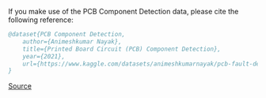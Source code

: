 If you make use of the PCB Component Detection data, please cite the following reference:

``` bibtex 
@dataset{PCB Component Detection,
	author={Animeshkumar Nayak},
	title={Printed Board Circuit (PCB) Component Detection},
	year={2021},
	url={https://www.kaggle.com/datasets/animeshkumarnayak/pcb-fault-detection}
}
```

[Source](https://www.kaggle.com/datasets/animeshkumarnayak/pcb-fault-detection)